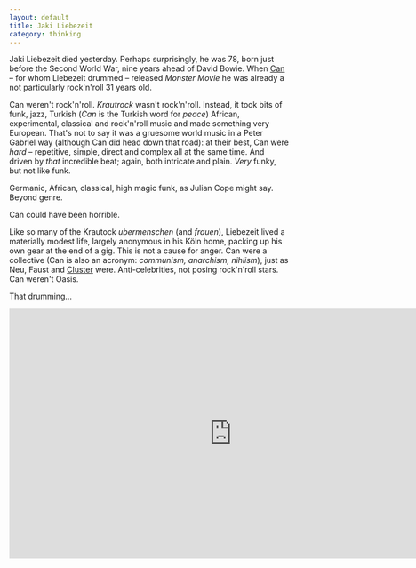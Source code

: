 ```yaml
---
layout: default
title: Jaki Liebezeit
category: thinking
---
```


Jaki Liebezeit died yesterday. Perhaps surprisingly, he was 78, born just before the Second World War, nine years ahead of David Bowie. When [Can](https://en.wikipedia.org/wiki/Can_(band)) &#8211; for whom Liebezeit drummed &#8211; released <cite>Monster Movie</cite> he was already a not particularly rock'n'roll 31 years old.

Can weren't rock'n'roll. <i>Krautrock</i> wasn't rock'n'roll. Instead, it took bits of funk, jazz, Turkish (<i>Can</i> is the Turkish word for <i>peace</i>) African, experimental, classical and rock'n'roll music and made something very European. That's not to say it was a gruesome world music in a Peter Gabriel way (although Can did head down that road): at their best, Can were _hard_ &#8211; repetitive, simple, direct and complex all at the same time. And driven by _that_ incredible beat; again, both intricate and plain. _Very_ funky, but not like funk.

Germanic, African, classical, high magic funk, as Julian Cope might say. Beyond genre.

Can could have been horrible.

Like so many of the Krautock <i>ubermenschen</i> (and <i>frauen</i>), Liebezeit lived a materially modest life, largely anonymous in his Köln home, packing up his own gear at the end of a gig. This is not a cause for anger. Can were a collective (Can is also an acronym: _communism, anarchism, nihlism_), just as Neu, Faust and [Cluster](/2015/07/moebius-schlage/) were. Anti-celebrities, not posing rock'n'roll stars. Can weren't Oasis.

That drumming&hellip;

<div class="constrain">

<iframe width="800" height="450" src="https://www.youtube.com/embed/QAhTMkXAPUk?rel=0&amp;controls=0&amp;showinfo=0" frameborder="0" allowfullscreen></iframe>

</div>
